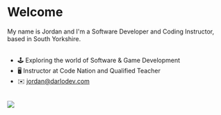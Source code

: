 <h1>Welcome</h1>

My name is Jordan and I'm a Software Developer and Coding Instructor, based in South Yorkshire.
<br>
<br>
- 🕹 Exploring the world of Software & Game Development
- 🖥 Instructor at Code Nation and Qualified Teacher
- ✉️ jordan@darlodev.com
<br>
<a href="https://github.com/darlodev/dalodev">
  <img align="center" src="https://github-readme-stats.vercel.app/api/top-langs/?username=darlodev&hide=java,html&title_color=ffffff&text_color=c9cacc&icon_color=2bbc8a&bg_color=1d1f21" />
</a>

<!---
dadarlodev/dadarlodev is a ✨ special ✨ repository because its `README.md` (this file) appears on your GitHub profile.
You can click the Preview link to take a look at your changes.
--->
